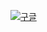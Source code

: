 [![구글](https://www.google.com/images/branding/googlelogo/1x/googlelogo_color_272x92dp.png)](https://www.google.com "구글 홈페이지")
